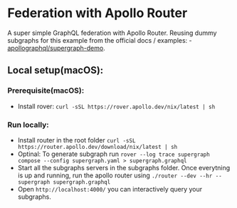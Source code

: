 # Federation with Apollo Router 

A super simple GraphQL federation with Apollo Router. Reusing dummy subgraphs for this example from the official docs / examples: - [apollographql/supergraph-demo](https://github.com/apollographql/supergraph-demo). 

## Local setup(macOS): 
### Prerequisite(macOS):     
 - Install rover: `curl -sSL https://rover.apollo.dev/nix/latest | sh`

 ### Run locally:     
 - Install router in the root folder `curl -sSL https://router.apollo.dev/download/nix/latest | sh`
 - Optinal: To generate subgraph run `rover --log trace supergraph compose --config supergraph.yaml > supergraph.graphql`
 - Start all the subgraphs servers in the subgraphs folder. Once everytning is up and running, run the apollo router using `./router --dev --hr --supergraph supergraph.graphql`
 - Open `http://localhost:4000/` you can interactively query your subgraphs.
